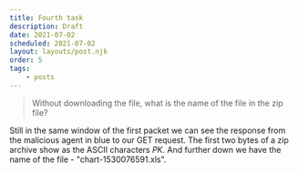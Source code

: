 ```yaml
---
title: Fourth task
description: Draft
date: 2021-07-02
scheduled: 2021-07-02
layout: layouts/post.njk
order: 5
tags:
    - posts
---
```


> Without downloading the file, what is the name of the file in the zip file?

Still in the same window of the first packet we can see the response from the malicious agent in blue to our GET request. The first two bytes of a zip archive show as the ASCII characters *PK*. And further down we have the name of the file - "chart-1530076591.xls".